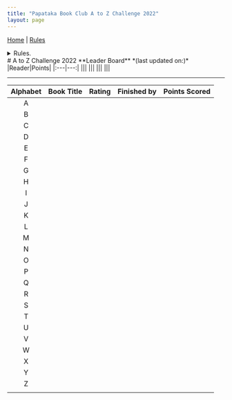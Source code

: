 ```yaml
---
title: "Papataka Book Club A to Z Challenge 2022"
layout: page
---
```

[Home](https://papatakabookclub.github.io/) | [Rules](rules.md)
<details>
<summary>Rules.</summary>
<code style="white-space:nowrap;">
  Hello World, how is it going?
  1.
  2.
  3.
  4.
  5.
  6.
  7.
  </code>
</details>
# A to Z Challenge 2022
**Leader Board** *(last updated on:)*
|Reader|Points|
|:---|---:|
|||
|||
|||
|||

---------------
|Alphabet|Book Title|Rating|Finished by|Points Scored| 
|:---:|:---|:---:|:---:|---:|
| A |   |   |   |   |
| B |   |   |   |   |
| C |   |   |   |   |
| D  |   |   |   |   |
| E  |   |   |   |   |
|  F |   |   |   |   |
|  G |   |   |   |   |
| H  |   |   |   |   |
| I  |   |   |   |   |
| J  |   |   |   |   |
| K  |   |   |   |   |
|  L |   |   |   |   |
|  M |   |   |   |   |
|  N |   |   |   |   |
| O  |   |   |   |   |
| P  |   |   |   |   |
| Q  |   |   |   |   |
| R  |   |   |   |   |
| S  |   |   |   |   |
| T  |   |   |   |   |
| U  |   |   |   |   |
| V  |   |   |   |   |
| W  |   |   |   |   |
| X  |   |   |   |   |
| Y  |   |   |   |   |
| Z  |   |   |   |   |
|   |   |   |   |   |


